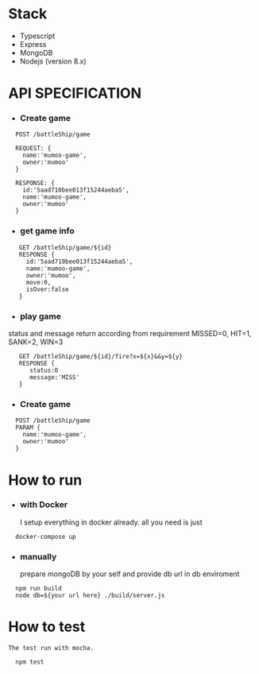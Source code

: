 # Stack
- Typescript
- Express
- MongoDB 
- Nodejs (version 8.x)

# API SPECIFICATION
   - ### Create game 
 ```
   POST /battleShip/game 

   REQUEST: {
     name:'mumoo-game',
     owner:'mumoo'
   }

   RESPONSE: {
     id:'5aad710bee013f15244aeba5',
     name:'mumoo-game',
     owner:'mumoo'
   }

```
   - ### get game info 
```
   GET /battleShip/game/${id} 
   RESPONSE {
     id:'5aad710bee013f15244aeba5',
     name:'mumoo-game',
     owner:'mumoo',
     move:0,
     isOver:false
   }
```
   - ### play game  
   status and message return according from requirement 
        MISSED=0,
        HIT=1,
        SANK=2,
        WIN=3
```
   GET /battleShip/game/${id}/fire?x=${x}&&y=${y} 
   RESPONSE {
      status:0
      message:'MISS'
   }
```


   - ### Create game 
 ```
   POST /battleShip/game 
   PARAM {
     name:'mumoo-game',
     owner:'mumoo'
   }
```

# How to run 

- ### with Docker
   I setup everything in docker already. all you need is just 
```
  docker-compose up
```
- ### manually 
   prepare mongoDB by your self and provide db url in db enviroment  
```
  npm run build 
  node db=${your url here} ./build/server.js
```

# How to test 
    The test run with mocha.
```
  npm test
```

  


    